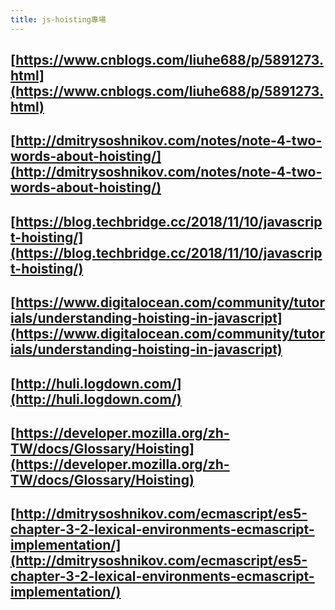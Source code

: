 ```yaml
---
title: js-hoisting專場
---
```


## [https://www.cnblogs.com/liuhe688/p/5891273.html](https://www.cnblogs.com/liuhe688/p/5891273.html)
## [http://dmitrysoshnikov.com/notes/note-4-two-words-about-hoisting/](http://dmitrysoshnikov.com/notes/note-4-two-words-about-hoisting/)
## [https://blog.techbridge.cc/2018/11/10/javascript-hoisting/](https://blog.techbridge.cc/2018/11/10/javascript-hoisting/)
## [https://www.digitalocean.com/community/tutorials/understanding-hoisting-in-javascript](https://www.digitalocean.com/community/tutorials/understanding-hoisting-in-javascript)
## [http://huli.logdown.com/](http://huli.logdown.com/)
## [https://developer.mozilla.org/zh-TW/docs/Glossary/Hoisting](https://developer.mozilla.org/zh-TW/docs/Glossary/Hoisting)
## [http://dmitrysoshnikov.com/ecmascript/es5-chapter-3-2-lexical-environments-ecmascript-implementation/](http://dmitrysoshnikov.com/ecmascript/es5-chapter-3-2-lexical-environments-ecmascript-implementation/)
